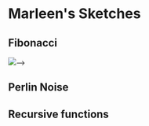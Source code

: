 # Marleen's Sketches

## Fibonacci
![](Marleen/)-->

## Perlin Noise

## Recursive functions
            
